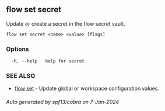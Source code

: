 ## flow set secret

Update or create a secret in the flow secret vault.

```
flow set secret <name> <value> [flags]
```

### Options

```
  -h, --help   help for secret
```

### SEE ALSO

* [flow set](flow_set.md)	 - Update global or workspace configuration values.

###### Auto generated by spf13/cobra on 7-Jan-2024
